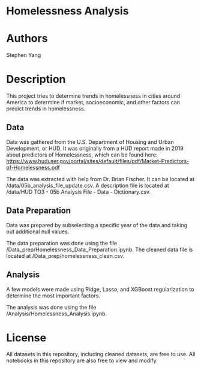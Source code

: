 # Homelessness Analysis

# Authors
Stephen Yang

# Description
This project tries to determine trends in homelessness in cities around America to determine if market, socioeconomic, and other factors can predict trends in homelessness.

## Data

Data was gathered from the U.S. Department of Housing and Urban Development, or HUD. It was originally from a HUD report made in 2019 about predictors of Homelessness, which can be found here: https://www.huduser.gov/portal/sites/default/files/pdf/Market-Predictors-of-Homelessness.pdf

The data was extracted with help from Dr. Brian Fischer. It can be located at /data/05b_analysis_file_update.csv. A description file is located at /data/HUD TO3 - 05b Analysis File - Data - Dictionary.csv.

## Data Preparation
Data was prepared by subselecting a specific year of the data and taking out additional null values.

The data preparation was done using the file /Data_prep/Homelessness_Data_Preparation.ipynb. The cleaned data file is located at /Data_prep/homelessness_clean.csv.

## Analysis
A few models were made using Ridge, Lasso, and XGBoost regularization to determine the most important factors.

The analysis was done using the file /Analysis/Homelessness_Analysis.ipynb.

# License
All datasets in this repository, including cleaned datasets, are free to use. All notebooks in this repository are also free to view and modify.
